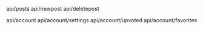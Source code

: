 api/posts
api/newpost
api/deletepost

api/account
api/account/settings
api/account/upvoted
api/account/favorites
